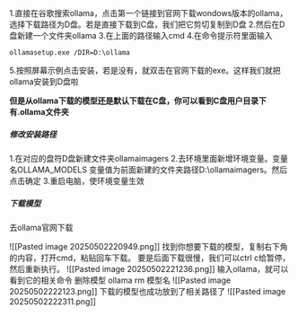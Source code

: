 1.直接在谷歌搜索ollama，点击第一个链接到官网下载wondows版本的ollama，选择下载路径为D盘。若是直接下载到C盘，我们把它剪切复制到D盘
2.然后在D盘新建一个文件夹ollama
3.在上面的路径输入cmd
4.在命令提示符里面输入
```
ollamasetup.exe /DIR=D:\ollama
```
5.按照屏幕示例点击安装，若是没有，就双击在官网下载的exe。这样我们就把ollama安装到D盘啦

**但是从ollama下载的模型还是默认下载在C盘，你可以看到C盘用户目录下有.ollama文件夹**
##### 修改安装路径
1.在对应的盘符D盘新建文件夹ollamaimagers
2.去环境里面新增环境变量。变量名OLLAMA_MODELS
   变量值为前面新建的文件夹路径D:\ollamaimagers。然后点击确定
3.重启电脑，使环境变量生效

##### 下载模型
去ollama官网下载

![[Pasted image 20250502220949.png]]
找到你想要下载的模型，复制右下角的内容，打开cmd，粘贴回车下载。
要是后面下载很慢，我们可以ctrl c给暂停，然后重新执行。
![[Pasted image 20250502221236.png]]
输入ollama，就可以看到它的相关命令
删除模型 ollama rm 模型名
![[Pasted image 20250502222123.png]]
下载的模型也成功放到了相关路径了
![[Pasted image 20250502222311.png]]